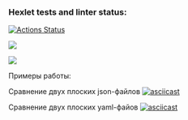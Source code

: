 ### Hexlet tests and linter status:
[![Actions Status](https://github.com/al-ov73/frontend-project-46/actions/workflows/hexlet-check.yml/badge.svg)](https://github.com/al-ov73/frontend-project-46/actions)

<a href="https://codeclimate.com/github/al-ov73/frontend-project-46/maintainability"><img src="https://api.codeclimate.com/v1/badges/d0037ab84ae3f7863cd3/maintainability" /></a>

<a href="https://codeclimate.com/github/al-ov73/frontend-project-46/test_coverage"><img src="https://api.codeclimate.com/v1/badges/d0037ab84ae3f7863cd3/test_coverage" /></a>

Примеры работы:

Сравнение двух плоских json-файлов
[![asciicast](https://asciinema.org/a/642754.svg)](https://asciinema.org/a/642754)

Сравнение двух плоских yaml-файов
[![asciicast](https://asciinema.org/a/642877.svg)](https://asciinema.org/a/642877)
